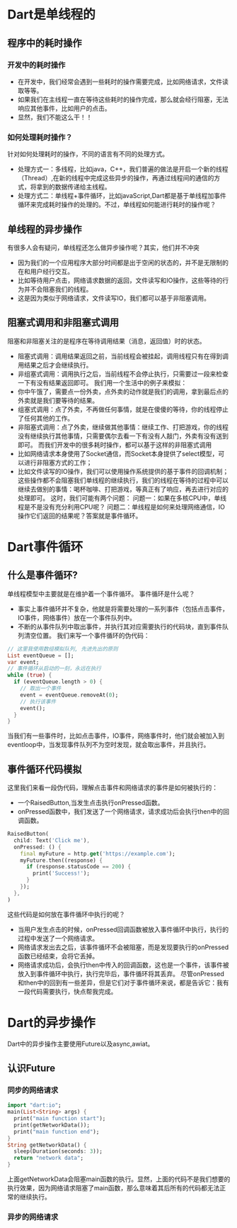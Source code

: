 # Dart是单线程的
## 程序中的耗时操作
### 开发中的耗时操作
* 在开发中，我们经常会遇到一些耗时的操作需要完成，比如网络请求，文件读取等等。
* 如果我们在主线程一直在等待这些耗时的操作完成，那么就会经行阻塞，无法响应其他事件，比如用户的点击。
* 显然，我们不能这么干！！

### 如何处理耗时操作？
针对如何处理耗时的操作，不同的语言有不同的处理方式。
* 处理方式一：多线程，比如java，C++，我们普遍的做法是开启一个新的线程（Thread）,在新的线程中完成这些异步的操作，再通过线程间的通信的方式，将拿到的数据传递给主线程。
* 处理方式二：单线程+事件循环，比如javaScript,Dart都是基于单线程加事件循环来完成耗时操作的处理的。不过，单线程如何能进行耗时的操作呢？

## 单线程的异步操作
有很多人会有疑问，单线程还怎么做异步操作呢？其实，他们并不冲突
* 因为我们的一个应用程序大部分时间都是出于空闲的状态的，并不是无限制的在和用户经行交互。
* 比如等待用户点击，网络请求数据的返回，文件读写和IO操作，这些等待的行为并不会阻塞我们的线程。
* 这是因为类似于网络请求，文件读写IO，我们都可以基于非阻塞调用。

## 阻塞式调用和非阻塞式调用
阻塞和非阻塞关注的是程序在等待调用结果（消息，返回值）时的状态。
* 阻塞式调用：调用结果返回之前，当前线程会被挂起，调用线程只有在得到调用结果之后才会继续执行。
* 非组塞式调用：调用执行之后，当前线程不会停止执行，只需要过一段来检查一下有没有结果返回即可。
我们用一个生活中的例子来模拟：
* 你中午饿了，需要点一份外卖，点外卖的动作就是我们的调用，拿到最后点的外卖就是我们要等待的结果。
* 组塞式调用：点了外卖，不再做任何事情，就是在傻傻的等待，你的线程停止了任何其他的工作。
* 非阻塞式调用：点了外卖，继续做其他事情：继续工作、打把游戏，你的线程没有继续执行其他事情，只需要偶尔去看一下有没有人敲门，外卖有没有送到即可。
而我们开发中的很多耗时操作，都可以基于这样的非阻塞式调用
* 比如网络请求本身使用了Socket通信，而Socket本身提供了select模型，可以进行非阻塞方式的工作；
* 比如文件读写的IO操作，我们可以使用操作系统提供的基于事件的回调机制；
这些操作都不会阻塞我们单线程的继续执行，我们的线程在等待的过程中可以继续去做别的事情：喝杯咖啡、打把游戏，等真正有了响应，再去进行对应的处理即可。
这时，我们可能有两个问题：
问题一：如果在多核CPU中，单线程是不是没有充分利用CPU呢？
问题二：单线程是如何来处理网络通信，IO操作它们返回的结果呢？答案就是事件循环。

# Dart事件循环
## 什么是事件循环?
单线程模型中主要就是在维护着一个事件循环。
事件循环是什么呢？
* 事实上事件循环并不复杂，他就是将需要处理的一系列事件（包括点击事件，IO事件，网络事件）放在一个事件队列中。
* 不断的从事件队列中取出事件，并执行其对应需要执行的代码块，直到事件队列清空位置。
我们来写一个事件循环的伪代码：
```dart
// 这里我使用数组模拟队列, 先进先出的原则
List eventQueue = []; 
var event;
// 事件循环从启动的一刻，永远在执行
while (true) {
  if (eventQueue.length > 0) {
    // 取出一个事件
    event = eventQueue.removeAt(0);
    // 执行该事件
    event();
  }
}
```
当我们有一些事件时，比如点击事件，IO事件，网络事件时，他们就会被加入到eventloop中，当发现事件队列不为空时发现，就会取出事件，并且执行。

## 事件循环代码模拟
这里我们来看一段伪代码，理解点击事件和网络请求的事件是如何被执行的：
* 一个RaisedButton,当发生点击执行onPressed函数。
* onPressed函数中，我们发送了一个网络请求，请求成功后会执行then中的回调函数。
```dart
RaisedButton(
  child: Text('Click me'),
  onPressed: () {
    final myFuture = http.get('https://example.com');
    myFuture.then((response) {
      if (response.statusCode == 200) {
        print('Success!');
      }
    });
  },
)
```
这些代码是如何放在事件循环中执行的呢？
* 当用户发生点击的时候，onPressed回调函数被放入事件循环中执行，执行的过程中发送了一个网络请求。
* 网络请求发出去之后，该事件循环不会被阻塞，而是发现要执行的onPressed函数已经结束，会将它丢掉。
* 网络请求成功后，会执行then中传入的回调函数，这也是一个事件，该事件被放入到事件循环中执行，执行完毕后，事件循环将其丢弃。
尽管onPressed和then中的回到有一些差异，但是它们对于事件循环来说，都是告诉它：我有一段代码需要执行，快点帮我完成。

# Dart的异步操作
Dart中的异步操作主要使用Future以及async,awiat。
## 认识Future
### 同步的网络请求
```dart
import "dart:io";
main(List<String> args) {
  print("main function start");
  print(getNetworkData());
  print("main function end");
}
String getNetworkData() {
  sleep(Duration(seconds: 3));
  return "network data";
}
```
上面getNetworkData会阻塞main函数的执行。显然，上面的代码不是我们想要的执行效果，因为网络请求阻塞了main函数，那么意味着其后所有的代码都无法正常的继续执行。
### 异步的网络请求



